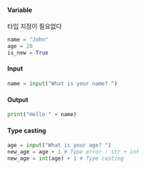 #### Variable
타입 지정이 필요없다
```python
name = "John"
age = 20
is_new = True
```
#### Input
```python
name = input("What is your name? ")
```
#### Output
```python
print("Hello " + name)
```
#### Type casting
```python
age = input("What is your age? ")
new_age = age + 1 # Type error : str + int
new_age = int(age) + 1 # Type casting
```